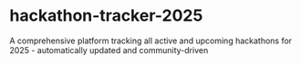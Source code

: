 # hackathon-tracker-2025
A comprehensive platform tracking all active and upcoming hackathons for 2025 - automatically updated and community-driven
